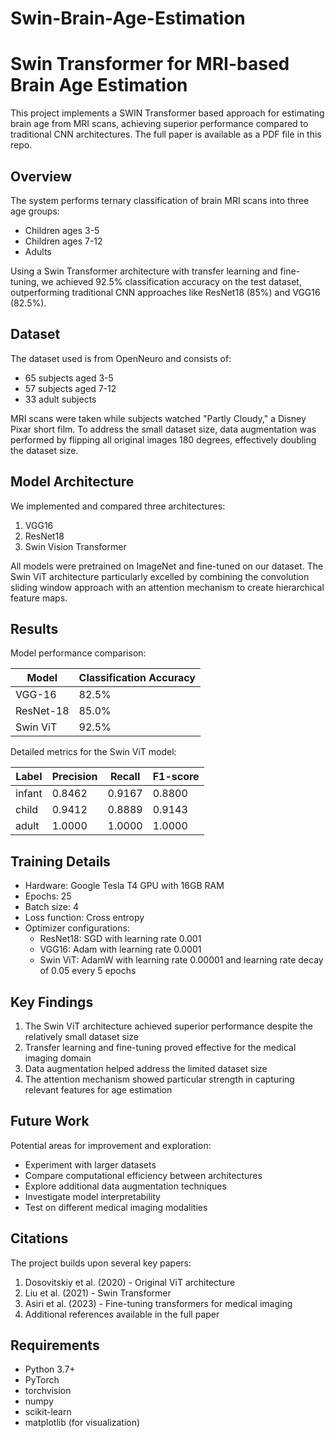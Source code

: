 # Swin-Brain-Age-Estimation

# Swin Transformer for MRI-based Brain Age Estimation

This project implements a SWIN Transformer based approach for estimating brain age from MRI scans, achieving superior performance compared to traditional CNN architectures. The full paper is available as a PDF file in this repo.

## Overview

The system performs ternary classification of brain MRI scans into three age groups:
- Children ages 3-5
- Children ages 7-12  
- Adults

Using a Swin Transformer architecture with transfer learning and fine-tuning, we achieved 92.5% classification accuracy on the test dataset, outperforming traditional CNN approaches like ResNet18 (85%) and VGG16 (82.5%).

## Dataset

The dataset used is from OpenNeuro and consists of:
- 65 subjects aged 3-5
- 57 subjects aged 7-12 
- 33 adult subjects

MRI scans were taken while subjects watched "Partly Cloudy," a Disney Pixar short film. To address the small dataset size, data augmentation was performed by flipping all original images 180 degrees, effectively doubling the dataset size.

## Model Architecture

We implemented and compared three architectures:
1. VGG16
2. ResNet18  
3. Swin Vision Transformer

All models were pretrained on ImageNet and fine-tuned on our dataset. The Swin ViT architecture particularly excelled by combining the convolution sliding window approach with an attention mechanism to create hierarchical feature maps.

## Results

Model performance comparison:

| Model     | Classification Accuracy |
|-----------|------------------------|
| VGG-16    | 82.5%                 |
| ResNet-18 | 85.0%                 |
| Swin ViT  | 92.5%                 |

Detailed metrics for the Swin ViT model:

| Label  | Precision | Recall | F1-score |
|--------|-----------|---------|-----------|
| infant | 0.8462    | 0.9167  | 0.8800    |
| child  | 0.9412    | 0.8889  | 0.9143    |
| adult  | 1.0000    | 1.0000  | 1.0000    |

## Training Details

- Hardware: Google Tesla T4 GPU with 16GB RAM
- Epochs: 25  
- Batch size: 4
- Loss function: Cross entropy
- Optimizer configurations:
  - ResNet18: SGD with learning rate 0.001
  - VGG16: Adam with learning rate 0.0001
  - Swin ViT: AdamW with learning rate 0.00001 and learning rate decay of 0.05 every 5 epochs

## Key Findings

1. The Swin ViT architecture achieved superior performance despite the relatively small dataset size
2. Transfer learning and fine-tuning proved effective for the medical imaging domain
3. Data augmentation helped address the limited dataset size
4. The attention mechanism showed particular strength in capturing relevant features for age estimation

## Future Work

Potential areas for improvement and exploration:
- Experiment with larger datasets
- Compare computational efficiency between architectures
- Explore additional data augmentation techniques
- Investigate model interpretability
- Test on different medical imaging modalities

## Citations

The project builds upon several key papers:
1. Dosovitskiy et al. (2020) - Original ViT architecture
2. Liu et al. (2021) - Swin Transformer
3. Asiri et al. (2023) - Fine-tuning transformers for medical imaging
4. Additional references available in the full paper

## Requirements

- Python 3.7+
- PyTorch
- torchvision
- numpy
- scikit-learn
- matplotlib (for visualization)
